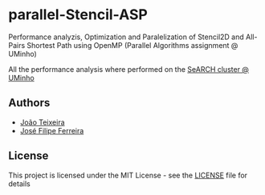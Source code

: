 # parallel-Stencil-ASP

Performance analyzis, Optimization and Paralelization of Stencil2D and All-Pairs Shortest Path using OpenMP (Parallel Algorithms assignment @ UMinho)

All the performance analysis where performed on the [SeARCH cluster @ UMinho](https://www4.di.uminho.pt/search/pt/)

## Authors

* [João Teixeira](https://github.com/jtexeira)
* [José Filipe Ferreira](https://github.com/JoseFilipeFerreira)

## License

This project is licensed under the MIT License - see the [LICENSE](LICENSE) file
for details

